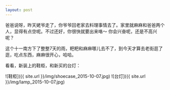 ```yaml
---
layout: post
---
```

爸爸说呀，昨天姥爷走了，你爷爷回老家去料理事情去了。家里就麻麻和爸爸两个人，显得有点空呢。不过还好，你很快就要出来咯～
你会兴奋呢，还是不高兴呢？

这个十一南方下了整整7天的雨，粑粑和麻麻哪儿去不了，到今天才算去老街逛了逛，吃点东西，麻麻很开心，哈哈。

看看，新装上的鞋柜，和新买的台灯：

![鞋柜]({{ site.url }}/img/shoecase_2015-10-07.jpg)
![台灯]({{ site.url }}/img/lamp_2015-10-07.jpg)
